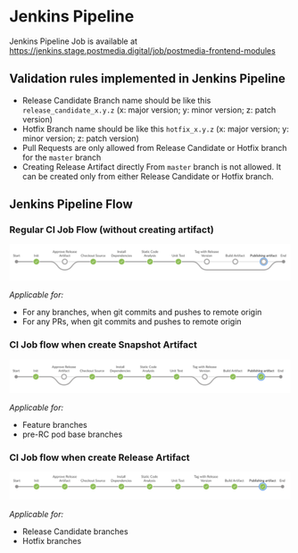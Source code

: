 # Jenkins Pipeline

Jenkins Pipeline Job is available at https://jenkins.stage.postmedia.digital/job/postmedia-frontend-modules

## Validation rules implemented in Jenkins Pipeline

- Release Candidate Branch name should be like this `release_candidate_x.y.z` (x: major version; y: minor version; z: patch version)
- Hotfix Branch name should be like this `hotfix_x.y.z` (x: major version; y: minor version; z: patch version)
- Pull Requests are only allowed from Release Candidate or Hotfix branch for the `master` branch
- Creating Release Artifact directly From `master` branch is not allowed. It can be created only from either Release Candidate or Hotfix branch.

## Jenkins Pipeline Flow

### Regular CI Job Flow (without creating artifact)

![image](images/jenkins-ci-job-flow.png)

_Applicable for:_

- For any branches, when git commits and pushes to remote origin
- For any PRs, when git commits and pushes to remote origin

### CI Job flow when create Snapshot Artifact

![image](images/jenkins-ci-job-flow-snapshot.png)

_Applicable for:_

- Feature branches
- pre-RC pod base branches

### CI Job flow when create Release Artifact

![image](images/jenkins-ci-job-flow-release.png)

_Applicable for:_

- Release Candidate branches
- Hotfix branches
